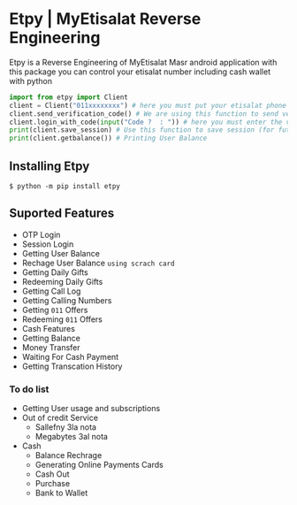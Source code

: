 # Etpy | MyEtisalat Reverse Engineering
Etpy is a Reverse Engineering of MyEtisalat Masr android application
with this package you can control your etisalat number including cash wallet with python
```python
import from etpy import Client
client = Client("011xxxxxxxx") # here you must put your etisalat phone number
client.send_verification_code() # We are using this function to send verification code to procced the login request
client.login_with_code(input("Code ?  : ")) # here you must enter the verification code recevied on your phone
print(client.save_session) # Use this function to save session (for future login)
print(client.getbalance()) # Printing User Balance

```
## Installing Etpy
```console
$ python -m pip install etpy
```
## Suported Features
- OTP Login
- Session Login 
- Getting User Balance
- Rechage User Balance ``using scrach card``
- Getting Daily Gifts
- Redeeming Daily Gifts
- Getting Call Log 
- Getting Calling Numbers
- Getting ``011`` Offers
- Redeeming ``011`` Offers
- Cash Features
 - Getting Balance
 - Money Transfer
 - Waiting For Cash Payment
 - Getting Transcation History
### To do list
- Getting User usage and subscriptions
- Out of credit Service
    - Sallefny 3la nota 
    - Megabytes 3al nota
- Cash
    - Balance Rechrage
    - Generating Online Payments Cards
    - Cash Out
    - Purchase 
    - Bank to Wallet
 





